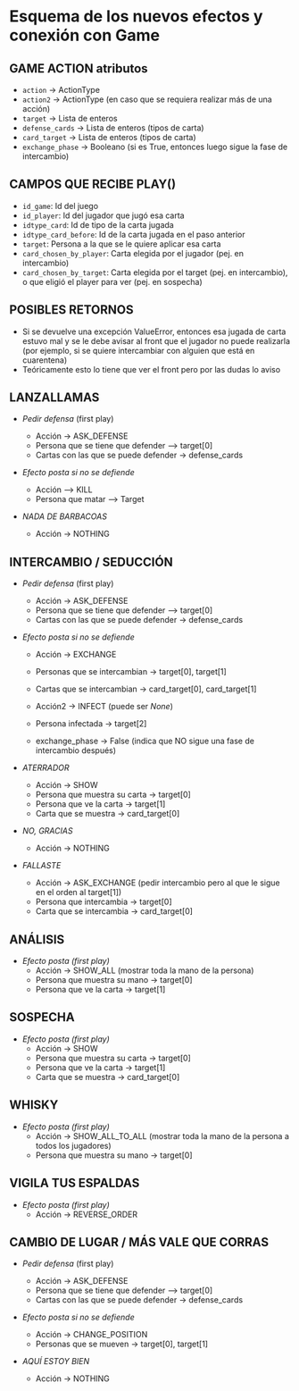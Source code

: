 # Esquema de los nuevos efectos y conexión con Game

## **GAME ACTION atributos**

- `action` -> ActionType
- `action2` -> ActionType (en caso que se requiera realizar más de una acción)
- `target` -> Lista de enteros
- `defense_cards` -> Lista de enteros (tipos de carta)
- `card_target` -> Lista de enteros (tipos de carta)
- `exchange_phase` -> Booleano (si es True, entonces luego sigue la fase de intercambio)

## CAMPOS QUE RECIBE PLAY()

- `id_game`: Id del juego
- `id_player`: Id del jugador que jugó esa carta
- `idtype_card`: Id de tipo de la carta jugada
- `idtype_card_before`: Id de la carta jugada en el paso anterior
- `target`: Persona a la que se le quiere aplicar esa carta
- `card_chosen_by_player`: Carta elegida por el jugador (pej. en intercambio)
- `card_chosen_by_target`: Carta elegida por el target (pej. en intercambio), o que eligió el player para ver (pej. en sospecha)

## **POSIBLES RETORNOS**

- Si se devuelve una excepción ValueError, entonces esa jugada de carta estuvo mal y se le debe avisar al front que el jugador no puede realizarla (por ejemplo, si se quiere intercambiar con alguien que está en cuarentena)
- Teóricamente esto lo tiene que ver el front pero por las dudas lo aviso

## **LANZALLAMAS**

- _Pedir defensa_ (first play)
    - Acción -> ASK_DEFENSE
    - Persona que se tiene que defender --> target[0]
    - Cartas con las que se puede defender -> defense_cards

- _Efecto posta si no se defiende_
    - Acción --> KILL
    - Persona que matar --> Target

- _NADA DE BARBACOAS_
    - Acción -> NOTHING

## **INTERCAMBIO / SEDUCCIÓN**

- _Pedir defensa_ (first play)
    - Acción -> ASK_DEFENSE
    - Persona que se tiene que defender --> target[0]
    - Cartas con las que se puede defender -> defense_cards

- _Efecto posta si no se defiende_
    - Acción -> EXCHANGE
    - Personas que se intercambian -> target[0], target[1]
    - Cartas que se intercambian -> card_target[0], card_target[1]

    - Acción2 -> INFECT (puede ser _None_)
    - Persona infectada -> target[2]

    - exchange_phase -> False (indica que NO sigue una fase de intercambio después)

- _ATERRADOR_
    - Acción -> SHOW
    - Persona que muestra su carta -> target[0]
    - Persona que ve la carta -> target[1]
    - Carta que se muestra -> card_target[0]

- _NO, GRACIAS_
    - Acción -> NOTHING

- _FALLASTE_
    - Acción -> ASK_EXCHANGE (pedir intercambio pero al que le sigue en el orden al target[1])
    - Persona que intercambia -> target[0]
    - Carta que se intercambia -> card_target[0]

## **ANÁLISIS**

- _Efecto posta (first play)_
    - Acción -> SHOW_ALL (mostrar toda la mano de la persona)
    - Persona que muestra su mano -> target[0]
    - Persona que ve la carta -> target[1]

## **SOSPECHA**

- _Efecto posta (first play)_
    - Acción -> SHOW
    - Persona que muestra su carta -> target[0]
    - Persona que ve la carta -> target[1]
    - Carta que se muestra -> card_target[0]

## **WHISKY**

- _Efecto posta (first play)_
    - Acción -> SHOW_ALL_TO_ALL (mostrar toda la mano de la persona a todos los jugadores)
    - Persona que muestra su mano -> target[0]

## **VIGILA TUS ESPALDAS**

- _Efecto posta (first play)_
    - Acción -> REVERSE_ORDER

## **CAMBIO DE LUGAR / MÁS VALE QUE CORRAS**

- _Pedir defensa_ (first play)
    - Acción -> ASK_DEFENSE
    - Persona que se tiene que defender --> target[0]
    - Cartas con las que se puede defender -> defense_cards

- _Efecto posta si no se defiende_
    - Acción -> CHANGE_POSITION
    - Personas que se mueven -> target[0], target[1]

- _AQUÍ ESTOY BIEN_
    - Acción -> NOTHING
